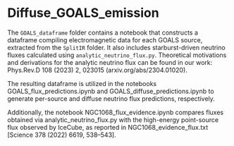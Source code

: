 # Diffuse_GOALS_emission

The `GOALS_dataframe` folder contains a notebook that constructs a dataframe compiling electromagnetic data for each GOALS source, extracted from the `SplitIR` folder. It also includes starburst-driven neutrino fluxes calculated using `analytic_neutrino_flux.py`. Theoretical motivations and derivations for the analytic neutrino flux can be found in our work: Phys.Rev.D 108 (2023) 2, 023015 (arxiv.org/abs/2304.01020).
 
The resulting dataframe is utilized in the notebooks GOALS_flux_predictions.ipynb and GOALS_diffuse_predictions.ipynb to generate per-source and diffuse neutrino flux predictions, respectively.

Additionally, the notebook NGC1068_flux_evidence.ipynb compares fluxes obtained via analytic_neutrino_flux.py with the high-energy point-source flux observed by IceCube, as reported in NGC1068_evidence_flux.txt [Science 378 (2022) 6619, 538–543].